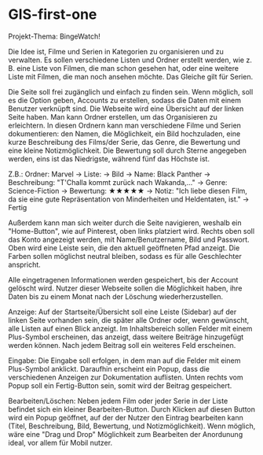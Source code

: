 # GIS-first-one

Projekt-Thema: BingeWatch!

Die Idee ist, Filme und Serien in Kategorien zu organisieren und zu verwalten. Es sollen verschiedene Listen und Ordner erstellt werden, wie z. B. eine Liste von Filmen, die man schon gesehen hat, oder eine weitere Liste mit Filmen, die man noch ansehen möchte. Das Gleiche gilt für Serien.

Die Seite soll frei zugänglich und einfach zu finden sein. Wenn möglich, soll es die Option geben, Accounts zu erstellen, sodass die Daten mit einem Benutzer verknüpft sind. Die Webseite wird eine Übersicht auf der linken Seite haben. Man kann Ordner erstellen, um das Organisieren zu erleichtern. In diesen Ordnern kann man verschiedene Filme und Serien dokumentieren: den Namen, die Möglichkeit, ein Bild hochzuladen, eine kurze Beschreibung des Films/der Serie, das Genre, die Bewertung und eine kleine Notizmöglichkeit. Die Bewertung soll durch Sterne angegeben werden, eins ist das Niedrigste, während fünf das Höchste ist. 

Z.B.: Ordner: Marvel -> Liste: -> Bild -> Name: Black Panther -> Beschreibung: "T'Challa kommt zurück nach Wakanda,..." -> Genre: Science-Fiction -> Bewertung: ★★★★★ -> Notiz: "Ich liebe diesen Film, da sie eine gute Repräsentation von Minderheiten und Heldentaten, ist." -> Fertig

Außerdem kann man sich weiter durch die Seite navigieren, weshalb ein "Home-Button", wie auf Pinterest, oben links platziert wird. Rechts oben soll das Konto angezeigt werden, mit Name/Benutzername, Bild und Passwort. 
Oben wird eine Leiste sein, die den aktuell geöffneten Pfad anzeigt.
Die Farben sollen möglichst neutral bleiben, sodass es für alle Geschlechter anspricht. 

Alle eingetragenen Informationen werden gespeichert, bis der Account gelöscht wird. Nutzer dieser Webseite sollen die Möglichkeit haben, ihre Daten bis zu einem Monat nach der Löschung wiederherzustellen. 

Anzeige:
Auf der Startseite/Übersicht soll eine Leiste (Sidebar) auf der linken Seite vorhanden sein, die später alle Ordner oder, wenn gewünscht, alle Listen auf einen Blick anzeigt. Im Inhaltsbereich sollen Felder mit einem Plus-Symbol erscheinen, das anzeigt, dass weitere Beiträge hinzugefügt werden können. Nach jedem Beitrag soll ein weiteres Feld erscheinen. 

Eingabe:
Die Eingabe soll erfolgen, in dem man auf die Felder mit einem Plus-Symbol anklickt. Daraufhin erscheint ein Popup, dass die verschiedenen Anzeigen zur Dokumentation auflisten. Unten rechts vom Popup soll ein Fertig-Button sein, somit wird der Beitrag gespeichert. 

Bearbeiten/Löschen:
Neben jedem Film oder jeder Serie in der Liste befindet sich ein kleiner Bearbeiten-Button.
Durch Klicken auf diesen Button wird ein Popup geöffnet, auf der der Nutzer den Eintrag bearbeiten kann (Titel, Beschreibung, Bild, Bewertung, und Notizmöglichkeit).
Wenn möglich, wäre eine "Drag und Drop" Möglichkeit zum Bearbeiten der Anordunung ideal, vor allem für Mobil nutzer. 


